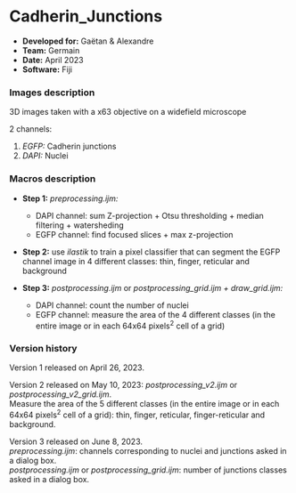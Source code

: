 # Cadherin_Junctions

* **Developed for:** Gaëtan & Alexandre
* **Team:** Germain
* **Date:** April 2023
* **Software:** Fiji


### Images description

3D images taken with a x63 objective on a widefield microscope

2 channels:
  1. *EGFP:* Cadherin junctions
  2. *DAPI:* Nuclei

### Macros description

* **Step 1:** *preprocessing.ijm:* 
  * DAPI channel: sum Z-projection + Otsu thresholding + median filtering + watersheding
  * EGFP channel: find focused slices + max z-projection
  
* **Step 2:** use *ilastik* to train a pixel classifier that can segment the EGFP channel image in 4 different classes: thin, finger, reticular and background

* **Step 3:** *postprocessing.ijm* or *postprocessing_grid.ijm + draw_grid.ijm:*
  * DAPI channel: count the number of nuclei
  * EGFP channel: measure the area of the 4 different classes (in the entire image or in each 64x64 pixels<sup>2</sup> cell of a grid)


### Version history

Version 1 released on April 26, 2023.

Version 2 released on May 10, 2023: *postprocessing_v2.ijm* or *postprocessing_v2_grid.ijm*.  
Measure the area of the 5 different classes (in the entire image or in each 64x64 pixels<sup>2</sup> cell of a grid): thin, finger, reticular, finger-reticular and background.

Version 3 released on June 8, 2023. <br />
*preprocessing.ijm*: channels corresponding to nuclei and junctions asked in a dialog box. <br />
*postprocessing.ijm* or *postprocessing_grid.ijm*: number of junctions classes asked in a dialog box.
